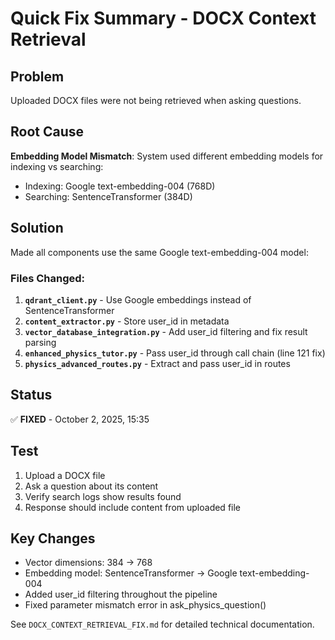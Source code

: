 # Quick Fix Summary - DOCX Context Retrieval

## Problem

Uploaded DOCX files were not being retrieved when asking questions.

## Root Cause

**Embedding Model Mismatch**: System used different embedding models for indexing vs searching:

- Indexing: Google text-embedding-004 (768D)
- Searching: SentenceTransformer (384D)

## Solution

Made all components use the same Google text-embedding-004 model:

### Files Changed:

1. **`qdrant_client.py`** - Use Google embeddings instead of SentenceTransformer
2. **`content_extractor.py`** - Store user_id in metadata
3. **`vector_database_integration.py`** - Add user_id filtering and fix result parsing
4. **`enhanced_physics_tutor.py`** - Pass user_id through call chain (line 121 fix)
5. **`physics_advanced_routes.py`** - Extract and pass user_id in routes

## Status

✅ **FIXED** - October 2, 2025, 15:35

## Test

1. Upload a DOCX file
2. Ask a question about its content
3. Verify search logs show results found
4. Response should include content from uploaded file

## Key Changes

- Vector dimensions: 384 → 768
- Embedding model: SentenceTransformer → Google text-embedding-004
- Added user_id filtering throughout the pipeline
- Fixed parameter mismatch error in ask_physics_question()

See `DOCX_CONTEXT_RETRIEVAL_FIX.md` for detailed technical documentation.
